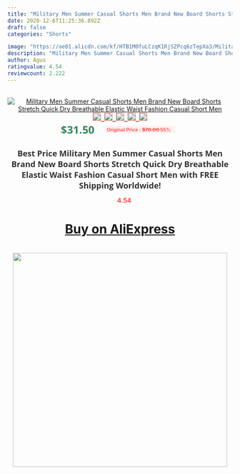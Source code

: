 ```yaml
---
title: "Military Men Summer Casual Shorts Men Brand New Board Shorts Stretch Quick Dry Breathable Elastic Waist Fashion Casual Short Men"
date: 2020-12-6T11:25:36.892Z
draft: false
categories: "Shorts"

image: "https://ae01.alicdn.com/kf/HTB1M0fuLCzqK1RjSZPcq6zTepXa3/Military-Men-Summer-Casual-Shorts-Men-Brand-New-Board-Shorts-Stretch-Quick-Dry-Breathable-Elastic-Waist.jpg"
description: "Military Men Summer Casual Shorts Men Brand New Board Shorts Stretch Quick Dry Breathable Elastic Waist Fashion Casual Short Men"
author: Agus
ratingvalue: 4.54
reviewcount: 2.222
---
```

<br>
<div style="text-align: center;">
<a href="https://s.click.aliexpress.com/e/_AaX0K1" target="_blank" rel="nofollow noopener noreferrer"><img alt="Military Men Summer Casual Shorts Men Brand New Board Shorts Stretch Quick Dry Breathable Elastic Waist Fashion Casual Short Men" class="magnifier-image" src="https://ae01.alicdn.com/kf/HTB1M0fuLCzqK1RjSZPcq6zTepXa3/Military-Men-Summer-Casual-Shorts-Men-Brand-New-Board-Shorts-Stretch-Quick-Dry-Breathable-Elastic-Waist.jpg_640x640.jpg">
<br>
<img style="border:1px solid salmon" src="https://ae01.alicdn.com/kf/HTB1M0fuLCzqK1RjSZPcq6zTepXa3/Military-Men-Summer-Casual-Shorts-Men-Brand-New-Board-Shorts-Stretch-Quick-Dry-Breathable-Elastic-Waist.jpg_120x120.jpg">&nbsp;&nbsp;<img style="border:1px solid salmon" src="https://ae01.alicdn.com/kf/HTB1gOz5LAvoK1RjSZFDq6xY3pXaV/Military-Men-Summer-Casual-Shorts-Men-Brand-New-Board-Shorts-Stretch-Quick-Dry-Breathable-Elastic-Waist.jpg_120x120.jpg">&nbsp;&nbsp;<img style="border:1px solid salmon" src="https://ae01.alicdn.com/kf/HTB1Bnr1LrvpK1RjSZFqq6AXUVXaf/Military-Men-Summer-Casual-Shorts-Men-Brand-New-Board-Shorts-Stretch-Quick-Dry-Breathable-Elastic-Waist.jpg_120x120.jpg">&nbsp;&nbsp;<img style="border:1px solid salmon" src="https://ae01.alicdn.com/kf/HTB1UV3XLwHqK1RjSZFkq6x.WFXaP/Military-Men-Summer-Casual-Shorts-Men-Brand-New-Board-Shorts-Stretch-Quick-Dry-Breathable-Elastic-Waist.jpg_120x120.jpg">&nbsp;&nbsp;<img style="border:1px solid salmon" src="https://ae01.alicdn.com/kf/HTB1GxgcLxjaK1RjSZFAq6zdLFXar/Military-Men-Summer-Casual-Shorts-Men-Brand-New-Board-Shorts-Stretch-Quick-Dry-Breathable-Elastic-Waist.jpg_120x120.jpg"></a></div><br0>
<div style="text-align: center;"><span style="background-color: white; border: 0px; box-sizing: border-box; color: seagreen; display: inline-block; font-family: &quot;open sans&quot; , &quot;arial&quot; , &quot;helvetica&quot; , sans-serif , &quot;heiti&quot;; font-size: 24px; font-stretch: inherit; font-weight: 700; line-height: inherit; margin: 0px 10px 0px 0px; padding: 0px; vertical-align: middle;">$31.50 </span>
<span style="background: rgb(255 , 241 , 241); border-radius: 3px; border: 0px; box-sizing: border-box; color: #ff4747; display: inline-block; font-family: inherit; font-size: 12px; font-stretch: inherit; font-style: inherit; font-variant: inherit; font-weight: 600; line-height: inherit; margin: 0px; padding: 2px 5px; transform: scale(0.9); vertical-align: middle;">Original Price : <b style="text-decoration: line-through;">$70.00 </b> 55%&nbsp;&nbsp;</span></div>
<h1 style="color: #333333; display: inline-block; font-family: &quot;open sans&quot; , &quot;arial&quot; , &quot;helvetica&quot; , sans-serif , &quot;heiti&quot;; font-size: 18px; font-stretch: inherit; font-weight: 700; text-align: center;">Best Price Military Men Summer Casual Shorts Men Brand New Board Shorts Stretch Quick Dry Breathable Elastic Waist Fashion Casual Short Men with FREE Shipping Worldwide!</h1>
<div style="color: #ff4747; text-align: center;">
<img src="https://4.bp.blogspot.com/-M0ZcTcb-5uY/XleCXlxnR4I/AAAAAAAAAEc/OrjgMkXV1oMQFaCRZj5HQwOCBcu3w1FegCPcBGAYYCw/s1600/star.png" style="height: 15px;">&nbsp;<b>4.54</b></div>
<div class="button_cont" align="center"><a class="buynow_a" href="https://s.click.aliexpress.com/e/_AaX0K1" target="_blank" rel="nofollow noopener noreferrer"><H1>Buy on AliExpress</H1></a></div><br>
<div class="separator" style="clear: both; text-align: center;">
<img src="https://lh3.googleusercontent.com/-pTy5HemUv9M/XlePHvY0dAI/AAAAAAAAAE4/0nX5iRUoIWY8eMW9Dpxeirr157OZliDIgCLcBGAsYHQ/s1600/badge.gif" width="480">
</div>
